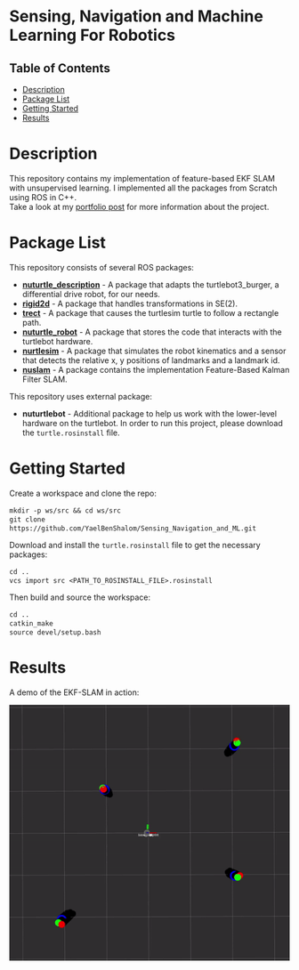 # Sensing, Navigation and Machine Learning For Robotics

## Table of Contents

- [Description](#description)
- [Package List](#package-list)
- [Getting Started](#getting-started)
- [Results](#results)

# Description

This repository contains my implementation of feature-based EKF SLAM with unsupervised learning. I implemented all the packages from Scratch using ROS in C++.<br>
Take a look at my [portfolio post](https://yaelbenshalom.github.io/EKF_SLAM/index.html) for more information about the project.

# Package List

This repository consists of several ROS packages:

- [**nuturtle_description**](https://github.com/YaelBenShalom/Sensing_Navigation_and_ML/tree/master/nuturtle_description) - A package that adapts the turtlebot3_burger, a differential drive robot, for our needs.
- [**rigid2d**](https://github.com/YaelBenShalom/Sensing_Navigation_and_ML/tree/master/rigid2d) - A package that handles transformations in SE(2).
- [**trect**](https://github.com/YaelBenShalom/Sensing_Navigation_and_ML/tree/master/trect) - A package that causes the turtlesim turtle to follow a rectangle path.
- [**nuturtle_robot**](https://github.com/YaelBenShalom/Sensing_Navigation_and_ML/tree/master/nuturtle_robot) - A package that stores the code that interacts with the turtlebot hardware.
- [**nurtlesim**](https://github.com/YaelBenShalom/Sensing_Navigation_and_ML/tree/master/nurtlesim) - A package that simulates the robot kinematics and a sensor that detects the relative x, y positions of landmarks and a landmark id.
- [**nuslam**](https://github.com/YaelBenShalom/Sensing_Navigation_and_ML/tree/master/nuslam) - A package contains the implementation Feature-Based Kalman Filter SLAM.

This repository uses external package:

- **nuturtlebot** - Additional package to help us work with the lower-level hardware on the turtlebot. In order to run this project, please download the `turtle.rosinstall` file.

# Getting Started

Create a workspace and clone the repo:
```
mkdir -p ws/src && cd ws/src
git clone https://github.com/YaelBenShalom/Sensing_Navigation_and_ML.git
```

Download and install the `turtle.rosinstall` file to get the necessary packages:
```
cd ..
vcs import src <PATH_TO_ROSINSTALL_FILE>.rosinstall
```

Then build and source the workspace:
```
cd ..
catkin_make
source devel/setup.bash 
```

# Results

A demo of the EKF-SLAM in action:
<p align="center">
  <img align="center" src="https://github.com/YaelBenShalom/Sensing_Navigation_and_ML/blob/master/nuslam/images/EKF_SLAM_demo.gif">
</p>
